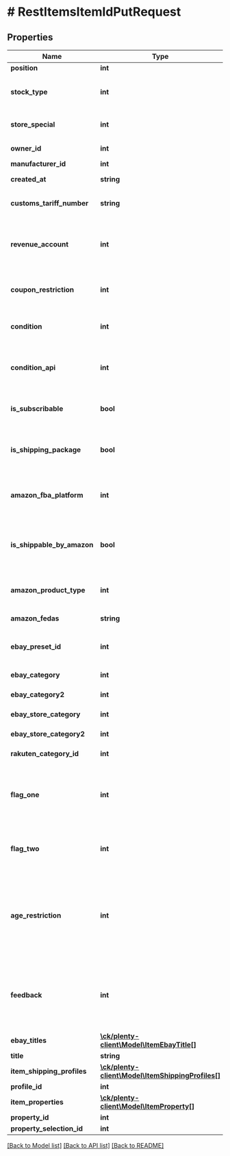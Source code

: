 # # RestItemsItemIdPutRequest

## Properties

Name | Type | Description | Notes
------------ | ------------- | ------------- | -------------
**position** | **int** | The position of the item optional | [optional]
**stock_type** | **int** | The stock type of the item. Possible values:0 &#x3D; Stocked item (default)1 &#x3D; Production item2 &#x3D; Colli3 &#x3D; Special order item optional allowed values are 0, 1, 2, 3 | [optional]
**store_special** | **int** | Option to present items more prominently in the online store.1 &#x3D; Special offer2 &#x3D; New items3 &#x3D; Top items optional allowed values are 0, 1, 2, 3 | [optional]
**owner_id** | **int** | The plentymarkets user that is assigned as owner of this item. optional | [optional]
**manufacturer_id** | **int** | The ID of the manufacturer of the item optional | [optional]
**created_at** | **string** | Timestamp of the date and time the item was created. optional | [optional]
**customs_tariff_number** | **string** | Deprecated: The customs tariff number of the item; usually a 11 digit code number based on the Harmonised System optional | [optional]
**revenue_account** | **int** | The revenue account the item is linked to. An individual revenue account can be saved for each item in plentymarkets. If this is not done, plentymarkets automatically determines a revenue account based on the VAT rate. optional | [optional]
**coupon_restriction** | **int** | Indicates if the item can be purchased using a promotional coupon.0 &#x3D; Permitted1 &#x3D; Not permitted2 &#x3D; Purchasable with coupon only optional allowed values are 0, 1, 2 | [optional]
**condition** | **int** | The condition of the item. Possible values:0 &#x3D; New1 &#x3D; Used2 &#x3D; Boxed as new3 &#x3D; New with label4 &#x3D; Factory seconds optional allowed values are 0, 1, 2, 3, 4 | [optional]
**condition_api** | **int** | The condition of the item that is transferred to markets via API.0 &#x3D; New1 &#x3D; Used but as new2 &#x3D; Used but very good3 &#x3D; Used but good4 &#x3D; Used but acceptable5 &#x3D; Factory seconds optional allowed values are 0, 1, 2, 3, 4, 5 | [optional]
**is_subscribable** | **bool** | Flag that indicates if the item can be ordered as a subscription item. If yes, the item can be ordered for delivery at regular intervals. optional | [optional]
**is_shipping_package** | **bool** | Flag that indicates if a shipping package is to be used for this item. If yes and the variation&#39;s dimensions are entered in the Settings tab of a variation, the correct shipping package is assigned automatically. optional | [optional]
**amazon_fba_platform** | **int** | Indicates the platform used for Fulfilment by Amazon (FBA). 0 &#x3D; Do not use1 &#x3D; AMAZON EU (Europe)2 &#x3D; AMAZON FE (Far East)3 &#x3D; AMAZON NA (North America) optional allowed values are 0, 1, 2, 3 | [optional]
**is_shippable_by_amazon** | **bool** | Flag that indicates if the item can be shipped with Amazon Multi-Channel. Amazon Multi-Channel Fulfillment is a service for fulfilling orders from sales channels other than Amazon platforms using inventory stored in the Amazon fulfillment center. optional | [optional]
**amazon_product_type** | **int** | The Amazon product type of the item. List of IDs: https://www.plentymarkets.co.uk/manual/data-exchange/data-formats/item/ optional | [optional]
**amazon_fedas** | **string** | The FEDAS product classification key of the item. optional | [optional]
**ebay_preset_id** | **int** | The eBay preset ID. This plentymarkets ID must be specified to save values for $ebayCategory, $ebayCategory2, $ebayStoreCategory and $ebayStoreCategory2. optional | [optional]
**ebay_category** | **int** | The eBay category 1 of the item. This category is used when a new listing is created. optional | [optional]
**ebay_category2** | **int** | The eBay category 2 of the item. This category is used when a new listing is created. optional | [optional]
**ebay_store_category** | **int** | The ID of the eBay store category 1 of the item. This value is used for new listings. optional | [optional]
**ebay_store_category2** | **int** | The ID of the eBay store category 2 of the item. This value is used for new listings. optional | [optional]
**rakuten_category_id** | **int** | The ID of the Rakuten category of this item. optional | [optional]
**flag_one** | **int** | Flag 1 of the item. Flags can be used to organise and filter items. Each item can be assigned up to two flags. Possible values: 1 to 31, 0 &#x3D; no flag optional allowed values are 0, 1, 2, 3, 4, 5, 6, 7, 8, 9, 10, 11, 12, 13, 14, 15, 16, 17, 18, 19, 20, 21, 22, 23, 24, 25, 26, 27, 28, 29, 30, 31 | [optional]
**flag_two** | **int** | Flag 2 of the item. Flags can be used to organise and filter items. Each item can be assigned up to two flags. Possible values: 1 to 11, 0 &#x3D; no flag optional allowed values are 0, 1, 2, 3, 4, 5, 6, 7, 8, 9, 10, 11 | [optional]
**age_restriction** | **int** | The age customers must be to purchase the item. Items with an age rating of 18+ must be linked to a shipping profile for which the PostIdent option is activated.0 &#x3D; None available3 &#x3D; Released for ages 3 and up6 &#x3D; Ages 6 and up9 &#x3D; Ages 9 and up12 &#x3D; Ages 12 and up14 &#x3D; Ages 14 and up16 &#x3D; Ages 16 and up18 &#x3D; Ages 18 and up50 &#x3D; Not marked88 &#x3D; Not 99 &#x3D; Unknown optional allowed values are 0, 3, 6, 9, 12, 14, 16, 18, 50, 88, 99 |
**feedback** | **int** | The feedback, i.e. rating, that this item received. Possible values are 1 to 5 or 1 to 10 depending on the maximum rating setting. An initial feedback can be saved for items. The saved value will then be displayed as the initial feedback. Every time new feedback is submitted, the average value will be recalculated automatically. optional | [optional]
**ebay_titles** | [**\ck/plenty-client\Model\ItemEbayTitle[]**](ItemEbayTitle.md) |  | [optional]
**title** | **string** | The title. |
**item_shipping_profiles** | [**\ck/plenty-client\Model\ItemShippingProfiles[]**](ItemShippingProfiles.md) |  | [optional]
**profile_id** | **int** | The unique ID of the shipping profile |
**item_properties** | [**\ck/plenty-client\Model\ItemProperty[]**](ItemProperty.md) |  | [optional]
**property_id** | **int** | The id of the property item |
**property_selection_id** | **int** | The id of the property selection optional | [optional]

[[Back to Model list]](../../README.md#models) [[Back to API list]](../../README.md#endpoints) [[Back to README]](../../README.md)
